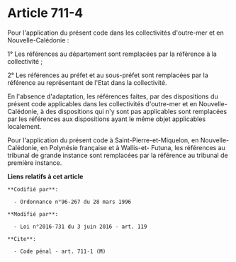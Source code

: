 # Article 711-4

Pour l'application du présent code dans les collectivités d'outre-mer et en Nouvelle-Calédonie :

1° Les références au département sont remplacées par la référence à la collectivité ;

2° Les références au préfet et au sous-préfet sont remplacées par la référence au représentant de l'Etat dans la
collectivité.

En l'absence d'adaptation, les références faites, par des dispositions du présent code applicables dans les collectivités
d'outre-mer et en Nouvelle-Calédonie, à des dispositions qui n'y sont pas applicables sont remplacées par les références aux
dispositions ayant le même objet applicables localement.

Pour l'application du présent code à Saint-Pierre-et-Miquelon, en Nouvelle-Calédonie, en Polynésie française et à Wallis-et-
Futuna, les références au tribunal de grande instance sont remplacées par la référence au tribunal de première instance.

**Liens relatifs à cet article**

	**Codifié par**:

	  - Ordonnance n°96-267 du 28 mars 1996

	**Modifié par**:

	  - Loi n°2016-731 du 3 juin 2016 - art. 119

	**Cite**:

	  - Code pénal - art. 711-1 (M)
